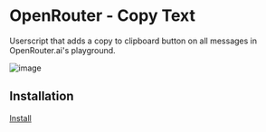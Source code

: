 # OpenRouter - Copy Text

Userscript that adds a copy to clipboard button on all messages in OpenRouter.ai's playground.

![image](https://github.com/LenAnderson/OpenRouter-CopyText/assets/7149120/caa16ba2-1200-44e2-8efe-a09bfe996748)


## Installation

[Install](https://github.com/LenAnderson/OpenRouter-CopyText/raw/main/OpenRouter-CopyText.user.js)
